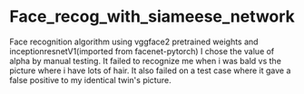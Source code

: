 # Face_recog_with_siameese_network
Face recognition algorithm using vggface2 pretrained weights and inceptionresnetV1(imported from facenet-pytorch)
I chose the value of alpha by manual testing.
It failed to recognize me when i was bald vs the picture where i have lots of hair.
It also failed on a test case where it gave a false positive to my identical twin's picture.

